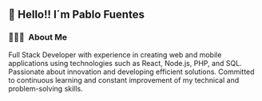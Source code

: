 ## 👋 Hello!! I´m Pablo Fuentes

### 👨🏻‍💻 &nbsp;About Me

Full Stack Developer with experience in creating web and mobile applications using technologies such as React, Node.js, PHP, and SQL. Passionate about innovation and developing efficient solutions. Committed to continuous learning and constant improvement of my technical and problem-solving skills.

<!--
**PabloFC/PabloFC** is a ✨ _special_ ✨ repository because its `README.md` (this file) appears on your GitHub profile.

Here are some ideas to get you started:

- 🔭 I’m currently working on ...
- 🌱 I’m currently learning ...
- 👯 I’m looking to collaborate on ...
- 🤔 I’m looking for help with ...
- 💬 Ask me about ...
- 📫 How to reach me: ...
- 😄 Pronouns: ...
- ⚡ Fun fact: ...
-->
